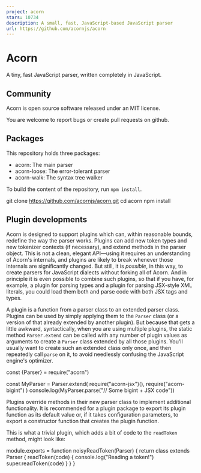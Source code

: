 ```yaml
---
project: acorn
stars: 10734
description: A small, fast, JavaScript-based JavaScript parser
url: https://github.com/acornjs/acorn
---
```


Acorn
=====

A tiny, fast JavaScript parser, written completely in JavaScript.

Community
---------

Acorn is open source software released under an MIT license.

You are welcome to report bugs or create pull requests on github.

Packages
--------

This repository holds three packages:

-   acorn: The main parser
-   acorn-loose: The error-tolerant parser
-   acorn-walk: The syntax tree walker

To build the content of the repository, run `npm install`.

git clone https://github.com/acornjs/acorn.git
cd acorn
npm install

Plugin developments
-------------------

Acorn is designed to support plugins which can, within reasonable bounds, redefine the way the parser works. Plugins can add new token types and new tokenizer contexts (if necessary), and extend methods in the parser object. This is not a clean, elegant API—using it requires an understanding of Acorn's internals, and plugins are likely to break whenever those internals are significantly changed. But still, it is _possible_, in this way, to create parsers for JavaScript dialects without forking all of Acorn. And in principle it is even possible to combine such plugins, so that if you have, for example, a plugin for parsing types and a plugin for parsing JSX-style XML literals, you could load them both and parse code with both JSX tags and types.

A plugin is a function from a parser class to an extended parser class. Plugins can be used by simply applying them to the `Parser` class (or a version of that already extended by another plugin). But because that gets a little awkward, syntactically, when you are using multiple plugins, the static method `Parser.extend` can be called with any number of plugin values as arguments to create a `Parser` class extended by all those plugins. You'll usually want to create such an extended class only once, and then repeatedly call `parse` on it, to avoid needlessly confusing the JavaScript engine's optimizer.

const {Parser} \= require("acorn")

const MyParser \= Parser.extend(
  require("acorn-jsx")(),
  require("acorn-bigint")
)
console.log(MyParser.parse("// Some bigint + JSX code"))

Plugins override methods in their new parser class to implement additional functionality. It is recommended for a plugin package to export its plugin function as its default value or, if it takes configuration parameters, to export a constructor function that creates the plugin function.

This is what a trivial plugin, which adds a bit of code to the `readToken` method, might look like:

module.exports \= function noisyReadToken(Parser) {
  return class extends Parser {
    readToken(code) {
      console.log("Reading a token!")
      super.readToken(code)
    }
  }
}
